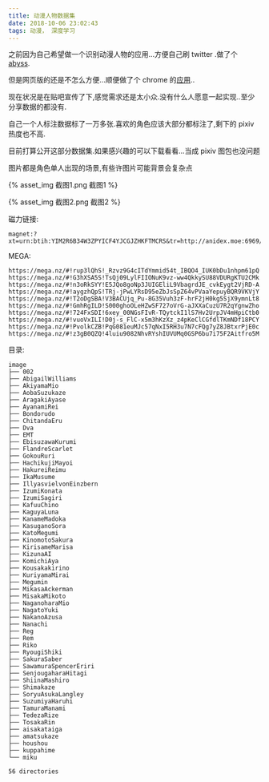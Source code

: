 ```yaml
---
title: 动漫人物数据集
date: 2018-10-06 23:02:43
tags: 动漫， 深度学习
---
```


之前因为自己希望做一个识别动漫人物的应用…方便自己刷 twitter .做了个 [abyss](https://abyss.malu.moe/).

但是网页版的还是不怎么方便…顺便做了个 chrome 的[应用](https://chrome.google.com/webstore/detail/nljmailkjafdbjdhbkieamopknjcocpg/publish-accepted?authuser=0&hl=zh-CN)..

现在状况是在贴吧宣传了下,感觉需求还是太小众.没有什么人愿意一起实现..至少分享数据的都没有.

自己一个人标注数据标了一万多张.喜欢的角色应该大部分都标注了,剩下的 pixiv 热度也不高.

目前打算公开这部分数据集.如果感兴趣的可以下载看看…当成 pixiv 图包也没问题

图片都是角色单人出现的场景,有些许图片可能背景会复杂点

{% asset_img 截图1.png 截图1 %}

{% asset_img 截图2.png 截图2 %}

磁力链接:

```
magnet:?xt=urn:btih:YIM2R6B34W3ZPYICF4YJCGJZHKFTMCRS&tr=http://anidex.moe:6969/announce
```

MEGA:

```
https://mega.nz/#!rup3lQhS!_Rzvz9G4cITdYmmid54t_IBQO4_IUK0bDu1nhpm61pQ
https://mega.nz/#!G3hXSA5S!TsQj09LylFIIONuK9vz-ww4QkkySU88VDURgKTU2CMk
https://mega.nz/#!n3oRkSYY!E5JQo8goNp3JUIGEliL9VbagrdJE_cvkEygt2VjRD-A
https://mega.nz/#!aygzhQpS!TRj-jPwLYRsD95eZbJsSpZ64vPVaaYepuyBQR9VKVjY
https://mega.nz/#!T2oDgSBA!V3BACUjq_Pu-8G35Vuh3zF-hrF2jH0kg5SjX9ymnLt8
https://mega.nz/#!GmhRgILD!S000ghoOLeHZwSF727oVrG-aJXXaCuzU7R2qYgnwZho
https://mega.nz/#!724FxSDI!6xey_00NGsFIvR-TQytckI1lS7Hv2UrpJV4mHpiCtb0
https://mega.nz/#!vuoVxILI!D0j-s_FlC-x5m3hKzXz_z4pKeClCGfdlTKmNDf18PCY
https://mega.nz/#!PvolkCZB!PqG081euMJc57qNxI5RH3u7N7cFQg7yZ8JBtxrPjE0c
https://mega.nz/#!z3gB0QZQ!4luiu9082NhvRYshIUVUMq0GSP6bu7i75F2Aitfro5M
```

目录:

```
image
├── 002
├── AbigailWilliams
├── AkiyamaMio
├── AobaSuzukaze
├── AragakiAyase
├── AyanamiRei
├── Bondorudo
├── ChitandaEru
├── Dva
├── EMT
├── EbisuzawaKurumi
├── FlandreScarlet
├── GokouRuri
├── HachikujiMayoi
├── HakureiReimu
├── IkaMusume
├── IllyasvielvonEinzbern
├── IzumiKonata
├── IzumiSagiri
├── KafuuChino
├── KaguyaLuna
├── KanameMadoka
├── KasuganoSora
├── KatoMegumi
├── KinomotoSakura
├── KirisameMarisa
├── KizunaAI
├── KomichiAya
├── Kousakakirino
├── KuriyamaMirai
├── Megumin
├── MikasaAckerman
├── MisakaMikoto
├── NaganoharaMio
├── NagatoYuki
├── NakanoAzusa
├── Nanachi
├── Reg
├── Rem
├── Riko
├── RyougiShiki
├── SakuraSaber
├── SawamuraSpencerEriri
├── SenjougaharaHitagi
├── ShiinaMashiro
├── Shimakaze
├── SoryuAsukaLangley
├── SuzumiyaHaruhi
├── TamuraManami
├── TedezaRize
├── TosakaRin
├── aisakataiga
├── amatsukaze
├── houshou
├── kuppahime
└── miku

56 directories
```